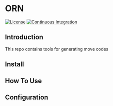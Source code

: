 # ORN

[![License](https://img.shields.io/github/license/sota-zk-labs/orn)](./LICENSE)
[![Continuous Integration](https://github.com/sota-zk/orn/actions/workflows/ci.yaml/badge.svg)](https://github.com/sota-zk/orn/actions/workflows/ci.yaml/badge.svg)

## Introduction

This repo contains tools for generating move codes

## Install

## How To Use

## Configuration
